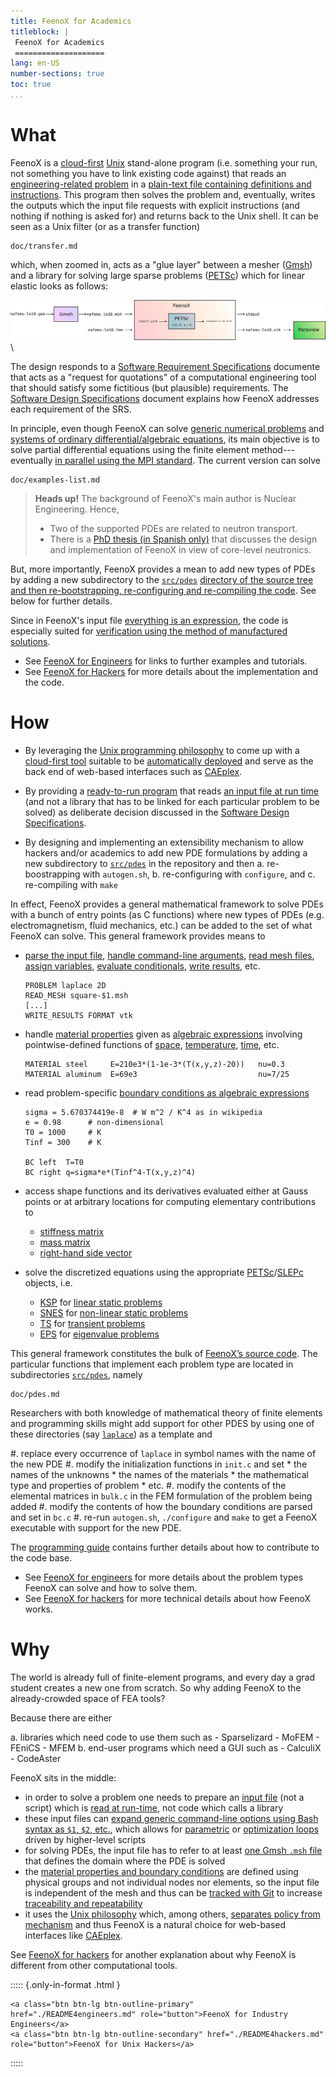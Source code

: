 ```yaml
---
title: FeenoX for Academics
titleblock: |
 FeenoX for Academics
 ====================
lang: en-US
number-sections: true
toc: true
...
```



# What

FeenoX is a [cloud-first](https://seamplex.com/feenox/doc/sds.html#cloud-first) [Unix](./README4hackers.md) stand-alone program (i.e. something your run, not something you have to link existing code against) that reads an [engineering-related problem](./README4engineers.md) in a [plain-text file containing definitions and instructions](https://seamplex.com/feenox/doc/sds.html#sec:input).
This program then solves the problem and, eventually, writes the outputs which the input file requests with explicit instructions (and nothing if nothing is asked for) and returns back to the Unix shell.
It can be seen as a Unix filter (or as a transfer function)

```include
doc/transfer.md
```

which, when zoomed in, acts as a "glue layer" between a mesher ([Gmsh](http://gmsh.info/)) and a library for solving large sparse problems ([PETSc](https://petsc.org/release/)) which for linear elastic looks as follows:

![](doc/transfer-le10-zoom.svg)\  



The design responds to a [Software Requirement Specifications](https://www.seamplex.com/feenox/doc/srs.html) documente that acts as a "request for quotations" of a computational engineering tool that should satisfy some fictitious (but plausible) requirements.
The [Software Design Specifications](https://www.seamplex.com/feenox/doc/sds.html) document explains how FeenoX addresses each requirement of the SRS.

In principle, even though FeenoX can solve [generic numerical problems](https://seamplex.com/feenox/examples/examples/basic.html) and [systems of ordinary differential/algebraic equations](https://seamplex.com/feenox/examples/daes.html), its main objective is to solve partial differential equations using the finite element method---eventually [in parallel using the MPI standard](https://seamplex.com/feenox/doc/sds.html#sec:scalability).
The current version can solve

```include
doc/examples-list.md
```

> **Heads up!** The background of FeenoX's main author is Nuclear Engineering.
> Hence,
>
>  * Two of the supported PDEs are related to neutron transport.
>  * There is a [PhD thesis (in Spanish only)](https://seamplex.com/thesis/html/) that discusses the design and implementation of FeenoX in view of core-level neutronics.

But, more importantly, FeenoX provides a mean to add new types of PDEs by adding a new subdirectory to the [`src/pdes`](https://github.com/seamplex/feenox/tree/main/src/pdes) [directory of the source tree and then re-bootstrapping, re-configuring and re-compiling the code](https://seamplex.com/feenox/doc/sds.html#sec:extensibility). See below for further details.

Since in FeenoX's input file [everything is an expression](https://seamplex.com/feenox/doc/sds.html#sec:expression), the code is especially suited for [verification using the method of manufactured solutions](https://github.com/seamplex/feenox/tree/main/tests/mms).


 * See [FeenoX for Engineers](./README4engineers.md) for links to further examples and tutorials.
 * See [FeenoX for Hackers](./README4hackers.md) for more details about the implementation and the code.


# How

 * By leveraging the [Unix programming philosophy](https://seamplex.com/feenox/doc/sds.html#sec:unix) to come up with a [cloud-first tool](https://seamplex.com/feenox/doc/sds.html#cloud-first) suitable to be [automatically deployed](https://seamplex.com/feenox/doc/sds.html#sec:deployment) and serve as the back end of web-based interfaces such as [CAEplex](https://www.caeplex.com).

 * By providing a [ready-to-run program](https://seamplex.com/feenox/doc/sds.html#sec:execution) that reads [an input file at run time](https://seamplex.com/feenox/doc/sds.html#sec:input) (and not a library that has to be linked for each particular problem to be solved) as deliberate decision discussed in the [Software Design Specifications](https://www.seamplex.com/feenox/doc/sds.html).

 * By designing and implementing an extensibility mechanism to allow hackers and/or academics to add new PDE formulations by adding a new subdirectory to [`src/pdes`]() in the repository and then
   a. re-boostrapping with `autogen.sh`,
   b. re-configuring with `configure`, and
   c. re-compiling with `make`

In effect, FeenoX provides a general mathematical framework to solve PDEs with a bunch of entry points (as C functions) where new types of PDEs (e.g. electromagnetism, fluid mechanics, etc.) can be added to the set of what FeenoX can solve.
This general framework provides means to

  - [parse the input file](https://seamplex.com/feenox/doc/sds.html#sec:nouns_verbs), [handle command-line arguments](https://seamplex.com/feenox/doc/sds.html#sec:run-time-arguments), [read mesh files](https://seamplex.com/feenox/doc/feenox-manual.html#read_mesh), [assign variables](https://seamplex.com/feenox/doc/feenox-manual.html#description), [evaluate conditionals](https://seamplex.com/feenox/doc/feenox-manual.html#if), [write results](https://seamplex.com/feenox/doc/sds.html#sec:output), etc.

    ```feenox
    PROBLEM laplace 2D
    READ_MESH square-$1.msh
    [...]
    WRITE_RESULTS FORMAT vtk
    ```
    
  - handle [material properties](https://seamplex.com/feenox/doc/sds.html#sec:flexibility) given as [algebraic expressions](https://seamplex.com/feenox/doc/sds.html#sec:expression) involving pointwise-defined functions of [space](https://seamplex.com/feenox/doc/tutorials/320-thermal/#sec:mms), [temperature](https://www.seamplex.com/feenox/examples/mechanical.html#temperature-dependent-material-properties), [time](https://seamplex.com/feenox/doc/tutorials/320-thermal/#from-a-steady-state), etc.
    
    ```feenox
    MATERIAL steel     E=210e3*(1-1e-3*(T(x,y,z)-20))   nu=0.3
    MATERIAL aluminum  E=69e3                           nu=7/25
    ```
    
  - read problem-specific [boundary conditions as algebraic expressions](https://seamplex.com/feenox/doc/tutorials/320-thermal/#temperature-dependent-heat-flux-radiation)
    
    ```feenox
    sigma = 5.670374419e-8  # W m^2 / K^4 as in wikipedia
    e = 0.98      # non-dimensional
    T0 = 1000     # K
    Tinf = 300    # K

    BC left  T=T0
    BC right q=sigma*e*(Tinf^4-T(x,y,z)^4)
    ```

  - access shape functions and its derivatives evaluated either at Gauss points or at arbitrary locations for computing elementary contributions to
     * [stiffness matrix](https://github.com/seamplex/feenox/blob/main/src/pdes/laplace/bulk.c#L33)
     * [mass matrix](https://github.com/seamplex/feenox/blob/main/src/pdes/modal/bulk.c#L98)
     * [right-hand side vector](https://github.com/seamplex/feenox/blob/main/src/pdes/thermal/bulk.c#L41)
    
  - solve the discretized equations using the appropriate [PETSc](https://petsc.org/)/[SLEPc](https://slepc.upv.es/) objects, i.e.
    * [KSP](https://petsc.org/release/manual/ksp/) for [linear static problems](https://seamplex.com/feenox/doc/tutorials/320-thermal/#linear-steady-state-problems)
    * [SNES](https://petsc.org/release/manual/snes/) for [non-linear static problems](https://seamplex.com/feenox/doc/tutorials/320-thermal/#non-linear-state-state-problems)
    * [TS](https://petsc.org/release/manual/ts/) for [transient problems](https://seamplex.com/feenox/doc/tutorials/320-thermal/#sec:transient)
    * [EPS](https://slepc.upv.es/documentation/current/docs/manualpages/EPS/index.html) for [eigenvalue problems](https://seamplex.com/feenox/examples/neutron_diffusion.html#iaea-3d-pwr-benchmark)

This general framework constitutes the bulk of [FeenoX’s source code](https://github.com/seamplex/feenox).
The particular functions that implement each problem type are located in subdirectories [`src/pdes`](https://github.com/seamplex/feenox/tree/main/src/pdes), namely

```include
doc/pdes.md
```
      
Researchers with both knowledge of mathematical theory of finite elements and programming skills might add support for other PDES by using one of these directories (say [`laplace`](https://github.com/seamplex/feenox/tree/main/src/pdes/laplace)) as a template and

 #. replace every occurrence of `laplace` in symbol names with the name of the new PDE
 #. modify the initialization functions in `init.c` and set 
     * the names of the unknowns
     * the names of the materials
     * the mathematical type and properties of problem 
     * etc.
 #. modify the contents of the elemental matrices in `bulk.c` in the FEM formulation of the problem being added
 #. modify the contents of how the boundary conditions are parsed and set in `bc.c`
 #. re-run `autogen.sh`, `./configure` and `make` to get a FeenoX executable with support for the new PDE.

The [programming guide](doc/programming.md) contains further details about how to contribute to the code base.

 * See [FeenoX for engineers](./README4engineers.md) for more details about the problem types FeenoX can solve and how to solve them.
 * See [FeenoX for hackers](./README4hackers.md) for more technical details about how FeenoX works.



# Why

The world is already full of finite-element programs, and every day a grad student creates a new one from scratch.
So why adding FeenoX to the already-crowded space of FEA tools?


Because there are either

 a. libraries which need code to use them such as
    - Sparselizard
    - MoFEM
    - FEniCS
    - MFEM
 b. end-user programs which need a GUI such as
    - CalculiX
    - CodeAster

FeenoX sits in the middle:

 * in order to solve a problem one needs to prepare an [input file](https://seamplex.com/feenox/doc/sds.html#sec:input) (not a script) which is [read at run-time](https://seamplex.com/feenox/doc/sds.html#sec:execution), not code which calls a library
 * these input files can [expand generic command-line options using Bash syntax as `$1`, `$2`, etc.](https://seamplex.com/feenox/doc/sds.html#sec:run-time-arguments), which allows for [parametric](https://seamplex.com/feenox/doc/sds.html#sec:parametric) or [optimization loops](https://seamplex.com/feenox/doc/sds.html#sec:optimization) driven by higher-level scripts
 * for solving PDEs, the input file has to refer to at least [one Gmsh `.msh` file](https://seamplex.com/feenox/doc/sds.html#sec:interoperability) that defines the domain where the PDE is solved
 * the [material properties and boundary conditions](https://seamplex.com/feenox/doc/sds.html#nafems-le10-benchmark) are defined using physical groups and not individual nodes nor elements, so the input file is independent of the mesh and thus can be [tracked with Git](https://seamplex.com/feenox/doc/sds.html#sec:git-friendliness) to increase [traceability and repeatability](https://seamplex.com/feenox/doc/sds.html#sec:traceability)
 * it uses the [Unix philosophy](https://seamplex.com/feenox/doc/sds.html#sec:unix) which, among others, [separates policy from mechanism](https://seamplex.com/feenox/doc/sds.html#sec:unix-separation) and thus FeenoX is a natural choice for web-based interfaces like [CAEplex](https://www.caeplex.com).
 

See [FeenoX for hackers](./README4hackers.md) for another explanation about why FeenoX is different from other computational tools.

 
::::: {.only-in-format .html }
```{=html}
<a class="btn btn-lg btn-outline-primary"   href="./README4engineers.md" role="button">FeenoX for Industry Engineers</a>
<a class="btn btn-lg btn-outline-secondary" href="./README4hackers.md"   role="button">FeenoX for Unix Hackers</a>
```
:::::
